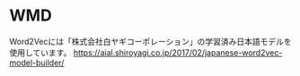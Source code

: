 # WMD

Word2Vecには「株式会社白ヤギコーポレーション」の学習済み日本語モデルを使用しています。
https://aial.shiroyagi.co.jp/2017/02/japanese-word2vec-model-builder/
